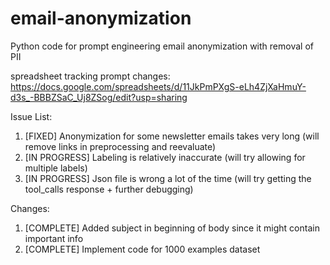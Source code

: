 # email-anonymization
Python code for prompt engineering email anonymization with removal of PII

spreadsheet tracking prompt changes: https://docs.google.com/spreadsheets/d/11JkPmPXgS-eLh4ZjXaHmuY-d3s_-BBBZSaC_Uj8ZSog/edit?usp=sharing

Issue List:

1. [FIXED] Anonymization for some newsletter emails takes very long (will remove links in preprocessing and reevaluate)
3. [IN PROGRESS] Labeling is relatively inaccurate (will try allowing for multiple labels)
4. [IN PROGRESS] Json file is wrong a lot of the time (will try getting the tool_calls response + further debugging)

Changes:

1. [COMPLETE] Added subject in beginning of body since it might contain important info
2. [COMPLETE] Implement code for 1000 examples dataset

